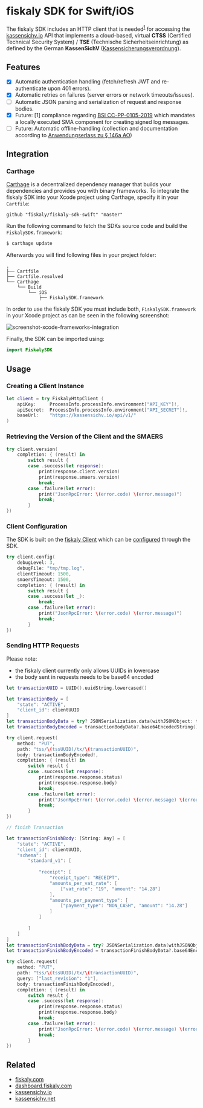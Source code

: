 # fiskaly SDK for Swift/iOS

The fiskaly SDK includes an HTTP client that is needed<sup>[1](#fn1)</sup> for accessing the [kassensichv.io](https://kassensichv.io) API that implements a cloud-based, virtual **CTSS** (Certified Technical Security System) / **TSE** (Technische Sicherheitseinrichtung) as defined by the German **KassenSichV** ([Kassen­sich­er­ungsver­ord­nung](https://www.bundesfinanzministerium.de/Content/DE/Downloads/Gesetze/2017-10-06-KassenSichV.pdf)).

## Features

- [X] Automatic authentication handling (fetch/refresh JWT and re-authenticate upon 401 errors).
- [X] Automatic retries on failures (server errors or network timeouts/issues).
- [ ] Automatic JSON parsing and serialization of request and response bodies.
- [X] Future: [<a name="fn1">1</a>] compliance regarding [BSI CC-PP-0105-2019](https://www.bsi.bund.de/SharedDocs/Downloads/DE/BSI/Zertifizierung/Reporte/ReportePP/pp0105b_pdf.pdf?__blob=publicationFile&v=7) which mandates a locally executed SMA component for creating signed log messages. 
- [ ] Future: Automatic offline-handling (collection and documentation according to [Anwendungserlass zu § 146a AO](https://www.bundesfinanzministerium.de/Content/DE/Downloads/BMF_Schreiben/Weitere_Steuerthemen/Abgabenordnung/AO-Anwendungserlass/2019-06-17-einfuehrung-paragraf-146a-AO-anwendungserlass-zu-paragraf-146a-AO.pdf?__blob=publicationFile&v=1))

## Integration

### Carthage

[Carthage](https://github.com/Carthage/Carthage) is a decentralized dependency manager that builds your dependencies and provides you with binary frameworks. To integrate the fiskaly SDK into your Xcode project using Carthage, specify it in your `Cartfile`:

```ogdl
github "fiskaly/fiskaly-sdk-swift" "master"
```

Run the following command to fetch the SDKs source code and build the `FiskalySDK.framework`:

```bash
$ carthage update
```

Afterwards you will find following files in your project folder:

```
.
├── Cartfile
├── Cartfile.resolved
└── Carthage
    └── Build
        └── iOS
            ├── FiskalySDK.framework
```

In order to use the fiskaly SDK you must include both, `FiskalySDK.framework` in your Xcode project as can be seen in the following screenshot:

![screenshot-xcode-frameworks-integration](../media/screenshot-xcode-frameworks-integration.png?raw=true)

Finally, the SDK can be imported using:

```swift
import FiskalySDK
```

## Usage

### Creating a Client Instance 

```swift
let client = try FiskalyHttpClient (
    apiKey:     ProcessInfo.processInfo.environment["API_KEY"]!,
    apiSecret:  ProcessInfo.processInfo.environment["API_SECRET"]!,
    baseUrl:    "https://kassensichv.io/api/v1/"
)
```

### Retrieving the Version of the Client and the SMAERS

```swift
try client.version(
    completion: { (result) in
        switch result {
        case .success(let response):
            print(response.client.version)
            print(response.smaers.version)
            break;
        case .failure(let error):
            print("JsonRpcError: \(error.code) \(error.message)")
            break;
        }
})
```

### Client Configuration

The SDK is built on the [fiskaly Client](https://developer.fiskaly.com/en/docs/client-documentation) which can be [configured](https://developer.fiskaly.com/en/docs/client-documentation#configuration) through the SDK.

```swift
try client.config(
    debugLevel: 3,
    debugFile: "tmp/tmp.log",
    clientTimeout: 1500,
    smaersTimeout: 1500,
    completion: { (result) in
        switch result {
        case .success(let _):
            break;
        case .failure(let error):
            print("JsonRpcError: \(error.code) \(error.message)")
            break;
        }
})
```

### Sending HTTP Requests

Please note:

- the fiskaly client currently only allows UUIDs in lowercase
- the body sent in requests needs to be base64 encoded 

```swift
let transactionUUID = UUID().uuidString.lowercased()

let transactionBody = [
    "state": "ACTIVE",
    "client_id": clientUUID
]
let transactionBodyData = try? JSONSerialization.data(withJSONObject: transactionBody)
let transactionBodyEncoded = transactionBodyData?.base64EncodedString()

try client.request(
    method: "PUT",
    path: "tss/\(tssUUID)/tx/\(transactionUUID)",
    body: transactionBodyEncoded!,
    completion: { (result) in
        switch result {
        case .success(let response):
            print(response.response.status)
            print(response.response.body)
            break;
        case .failure(let error):
            print("JsonRpcError: \(error.code) \(error.message) \(error.data!.response.body)")
            break;
        }
})

// finish Transaction

let transactionFinishBody: [String: Any] = [
    "state": "ACTIVE",
    "client_id": clientUUID,
    "schema": [
        "standard_v1": [
            
            "receipt": [
                "receipt_type": "RECEIPT",
                "amounts_per_vat_rate": [
                    ["vat_rate": "19", "amount": "14.28"]
                ],
                "amounts_per_payment_type": [
                    ["payment_type": "NON_CASH", "amount": "14.28"]
                ]
            ]
            
        ]
    ]
]
let transactionFinishBodyData = try? JSONSerialization.data(withJSONObject: transactionFinishBody)
let transactionFinishBodyEncoded = transactionFinishBodyData?.base64EncodedString()

try client.request(
    method: "PUT",
    path: "tss/\(tssUUID)/tx/\(transactionUUID)",
    query: ["last_revision": "1"],
    body: transactionFinishBodyEncoded!,
    completion: { (result) in
        switch result {
        case .success(let response):
            print(response.response.status)
            print(response.response.body)
            break;
        case .failure(let error):
            print("JsonRpcError: \(error.code) \(error.message) \(error.data!.response.body)")
            break;
        }
})
```

## Related

* [fiskaly.com](https://fiskaly.com)
* [dashboard.fiskaly.com](https://dashboard.fiskaly.com)
* [kassensichv.io](https://kassensichv.io)
* [kassensichv.net](https://kassensichv.net)
